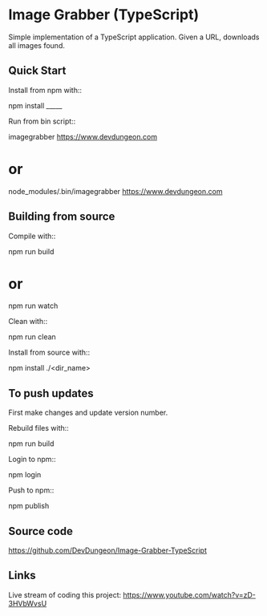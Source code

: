 Image Grabber (TypeScript)
==========================

Simple implementation of a TypeScript application.
Given a URL, downloads all images found.

Quick Start
-----------

Install from npm with::

  npm install _____

Run from bin script::

  imagegrabber https://www.devdungeon.com
  # or
  node_modules/.bin/imagegrabber https://www.devdungeon.com


Building from source
--------------------

Compile with::

  npm run build
  # or
  npm run watch

Clean with::

  npm run clean

Install from source with::

  npm install ./<dir_name>

To push updates
---------------
First make changes and update version number.

Rebuild files with::

  npm run build

Login to npm::

  npm login

Push to npm::

  npm publish

Source code
-----------
https://github.com/DevDungeon/Image-Grabber-TypeScript


Links
-----
Live stream of coding this project: https://www.youtube.com/watch?v=zD-3HVbWvsU